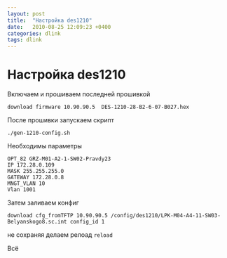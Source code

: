 ```yaml
---
layout: post
title:  "Настройка des1210"
date:   2010-08-25 12:09:23 +0400
categories: dlink
tags: dlink
---
```


# Настройка des1210
Включаем и прошиваем последней прошивкой
```
download firmware 10.90.90.5  DES-1210-28-B2-6-07-B027.hex
```
После прошивки запускаем скрипт
```
./gen-1210-config.sh
```
Необходимы параметры
```
OPT_82 GRZ-M01-A2-1-SW02-Pravdy23
IP 172.28.0.109
MASK 255.255.255.0
GATEWAY 172.28.0.8
MNGT_VLAN 10
Vlan 1001
```
Затем заливаем конфиг
```
download cfg_fromTFTP 10.90.90.5 /config/des1210/LPK-M04-A4-11-SW03-Belyanskogo8.sc.int config_id 1
```
не сохраняя делаем релоад
`reload`

Всё
